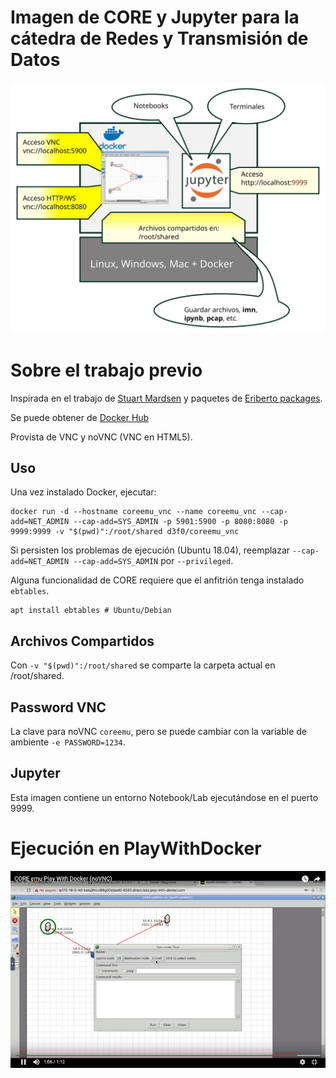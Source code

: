 # Imagen de CORE y Jupyter para la cátedra de Redes y Transmisión de Datos


![](./docs/esquema.svg)

# Sobre el trabajo previo

Inspirada en el trabajo de [Stuart Mardsen](https://github.com/stuartmarsden/dockerCoreEmu) y paquetes de [Eriberto packages](http://eriberto.pro.br/core/
).

Se puede obtener de [Docker Hub](https://hub.docker.com/r/d3f0/coreemu_vnc/)

Provista de VNC y noVNC  (VNC en HTML5).


## Uso

Una vez instalado Docker, ejecutar:

```
docker run -d --hostname coreemu_vnc --name coreemu_vnc --cap-add=NET_ADMIN --cap-add=SYS_ADMIN -p 5901:5900 -p 8080:8080 -p 9999:9999 -v "$(pwd)":/root/shared d3f0/coreemu_vnc
```

Si persisten los problemas de ejecución (Ubuntu 18.04), reemplazar `--cap-add=NET_ADMIN --cap-add=SYS_ADMIN` por `--privileged`.

Alguna funcionalidad de CORE requiere que el anfitrión tenga instalado `ebtables`.

```
apt install ebtables # Ubuntu/Debian
```


## Archivos Compartidos

Con `-v "$(pwd)":/root/shared` se comparte la carpeta actual en /root/shared. 

## Password VNC

La clave para noVNC `coreemu`, pero se puede cambiar con la variable de ambiente `-e PASSWORD=1234`.

## Jupyter

Esta imagen contiene un entorno Notebook/Lab ejecutándose en el puerto 9999.

# Ejecución en PlayWithDocker

[![](./docs/pwd.png)](https://www.youtube.com/watch?v=VuWV9cM-LVg)
